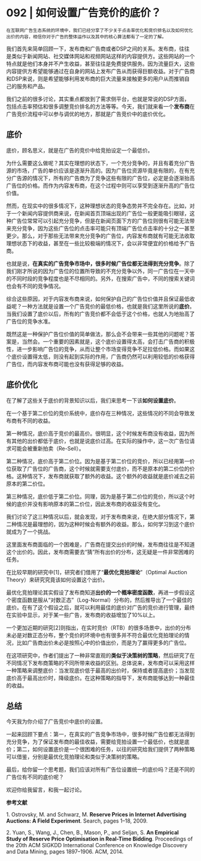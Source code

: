 # 092 | 如何设置广告竞价的底价？

    在互联网广告生态系统的环境中，我们已经分享了不少关于点击率优化和竞价排名以及如何优化出价的内容，相信你对于广告的整体运作以及其中的核心算法都有了一定的了解。

我们首先来简单回顾一下，发布商和广告商或者DSP之间的关系。发布商，往往是类似于新闻网站、社交媒体网站和视频网站这样的内容提供方。这些网站的一个特点就是他们本身并不产生收益，甚至往往是免费提供服务。因为流量巨大，这些内容提供方希望能够通过在自身的网站上发布广告从而获得巨额收益。对于广告商和DSP来说，则是希望能够利用发布商的巨大流量来接触更多的用户从而推销自己的服务和产品。

我们之前的很多讨论，其实重点都放到了需求侧平台，也就是常说的DSP方面，包括点击率预估和很多调整竞价排名的方法等等。今天，我们就来看一个**发布商**在广告竞价流程中可以参与调优的地方，那就是广告竞价中的底价优化。

## 底价

底价，顾名思义，就是在广告的竞价中给竞拍设定一个最低价。

为什么需要这么做呢？其实在理想的状态下，一个充分竞争的，并且有着充分广告源的市场，广告的单价应该是逐渐升高的。因为广告位资源毕竟是有限的，在有充分广告源的情况下，所有的广告商为了竞争这些有限的广告位，必定是会逐渐抬高广告位的价格。而作为内容发布商，在这个过程中则可以享受到逐渐升高的广告位价值。

然而，在现实中的很多情况下，这种理想状态的竞争态势并不完全存在。比如，对于一个新闻内容提供商来说，在新闻首页顶端出现的广告位一般更能吸引眼球，这种广告位常常可以引起充分竞争，但是在新闻页面下方的广告位则很有可能无法带来充分竞争，因为这些广告位的点击率可能只有顶端广告位点击率的十分之一甚至更少。那么，对于那些无法带来充分竞争的广告位，内容发布商就有可能无法收取理想状态下的收益，甚至在一些比较极端的情况下，会以非常便宜的价格给予广告商。

也就是说，**在真实的广告竞争市场中，很多时候广告位都无法得到充分竞争**。除了我们刚才所说的因为广告位的位置所导致的不充分竞争以外，同一广告位在一天中的不同时段的竞争程度也是不尽相同的。另外，在搜索广告中，不同的搜索关键词也会有不同的竞争情况。

综合这些原因，对于内容发布商来说，如何保护自己的广告位价值并且保证最低收益呢？一种方法就是设置一个广告竞价的最低价格，也就是我们这里所说的**底价**。当我们设置了底价以后，所有的广告竞价都不会低于这个价格，也就人为地抬高了广告位的竞争水准。

既然这是一种保护广告位价值的简单做法，那么会不会带来一些其他的问题呢？答案是，当然会。一个重要的因素就是，这个底价设置得太高，会打击广告商的积极性，进一步影响广告位的竞争，从而让整个市场变得竞争不足拉低价格。而如果这个底价设置得太低，则没有起到实际的作用，广告商仍然可以利用较低的价格获得广告位，而内容发布商可能也没有获得足够的收益。

## 底价优化

在了解了这些关于底价的背景知识以后，我们来思考一下该**如何设置底价**。

在一个基于第二价位的竞价系统中，底价存在三种情况，这些情况的不同会导致发布商有不同的收益。

第一种情况，底价高于竞价的最高价。很明显，这个时候发布商没有收益，因为所有其他的出价都低于底价，也就是说底价过高。在实际的操作中，这一次广告位请求可能会被重新拍卖（Re-Sell）。

第二种情况，底价高于第二价位。因为是基于第二价位的竞价，所以已经用第一价位获取了广告位的广告商，这个时候就需要支付底价，而不是原本的第二价位的价格。这种情况下，发布商就获取了额外的收益。这个额外的收益就是底价减去之前原本的第二价位。

第三种情况，底价低于第二价位。同理，因为是基于第二价位的竞价，所以这个时候的底价并没有影响原本的第二价位，因此发布商的收益没有变化。

我们讨论了这三种情况以后，就会发现，对于发布商来说，在绝大部分情况下，第二种情况是最理想的，因为这种时候会有额外的收益。那么，如何学习到这个底价就成为了一个挑战。

这里面发布商面临的一个困难是，广告商在提交出价的时候，发布商往往是不知道这个出价的。因此，发布商需要去“猜”所有出价的分布，这无疑是一件非常困难的任务。

在比较早期的研究中\[1\]，研究者们借用了“**最优化竞拍理论**”（Optimal Auction Theory）来研究究竟该如何设置这个出价。

最优化竞拍理论其实假设了发布商知道**出价的一个概率密度函数**，再进一步假设这个密度函数是服从“对数正态”（Log-Normal）分布的，然后推导出了一个最佳的底价。在有了这个假设之后，就可以利用最佳的底价对广告的竞价进行管理，最终在实验中显示，对于某一些广告，发布商的收益增加了10%以上。

一个更加近期的研究\[2\]则指出，在实时竞价（RTB）的很多场景中，出价的分布未必是对数正态分布，整个竞价的环境中也有很多并不符合最优化竞拍理论的情况，比如广告商出价未必是按照心中的价值出价，而是为了赢得更多的广告位。

在这项研究中，作者们提出了一种非常直观的**类似于决策树的策略**，然后研究了在不同情况下发布商策略的不同所带来收益的区别。总体说来，发布商可以采用这样一种策略来调整底价：当发现底价低于最高的出价时，保持或者提高底价；当发现底价高于最高出价时，降级底价。在这种策略的指导下，发布商能够达到一种最佳的收益。

## 总结

今天我为你介绍了广告竞价中底价的设置。

一起来回顾下要点：第一，在真实的广告竞争市场中，很多时候广告位都无法得到充分竞争，为了保证发布商的最佳收益，需要给竞拍设置一个最低价，也就是底价；第二，如何设置底价是一个很困难的任务，以往的研究给我们提供了两种策略可以借鉴，分别是最优化竞拍理论和类似于决策树的策略。

最后，给你留一个思考题，我们应该对所有广告位设置统一的底价吗？还是不同的广告位有不同的底价呢？

欢迎你给我留言，和我一起讨论。

**参考文献**

1\. Ostrovsky, M. and Schwarz, M. **Reserve Prices in Internet Advertising Auctions: A Field Experiment**. Search, pages 1–18, 2009.

2\. Yuan, S., Wang, J., Chen, B., Mason, P., and Seljan, S. **An Empirical Study of Reserve Price Optimisation in Real-Time Bidding**. Proceedings of the 20th ACM SIGKDD International Conference on Knowledge Discovery and Data Mining, pages 1897–1906. ACM, 2014.
    